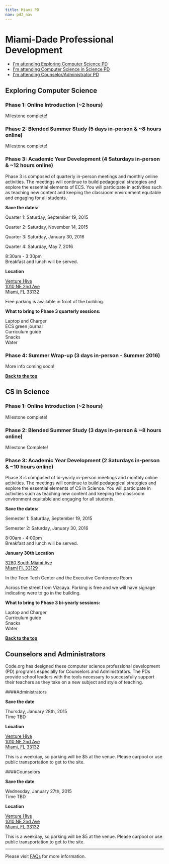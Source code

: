 ```yaml
---
title: Miami PD
nav: pd2_nav
---
```

<a id="top"></a>

# Miami-Dade Professional Development

- [I'm attending Exploring Computer Science PD](#ecs)
- [I'm attending Computer Science in Science PD](#science)
- [I'm attending Counselor/Administrator PD](#counselor-admin)

<a id="ecs"></a>

## Exploring Computer Science

### Phase 1: Online Introduction (~2 hours) ###

Milestone complete! 

### Phase 2: Blended Summer Study (5 days in-person & ~8 hours online) ###

Milestone complete!

### Phase 3: Academic Year Development (4 Saturdays in-person & ~12 hours online) ###

Phase 3 is composed of quarterly in-person meetings and monthly online activities. The meetings will continue to build pedagogical strategies and explore the essential elements of ECS. You will participate in activities such as teaching new content and keeping the classroom environment equitable and engaging for all students.


**Save the dates:**

Quarter 1: Saturday, September 19, 2015

Quarter 2: Saturday, November 14, 2015

Quarter 3: Saturday, January 30, 2016

Quarter 4: Saturday, May 7, 2016

8:30am - 3:30pm
<br/>
Breakfast and lunch will be served.

**Location**

[Venture Hive<br/>
1010 NE 2nd Ave<br/>
Miami, FL 33132](https://www.google.com/maps/place/Venture+Hive/@25.7841796,-80.1911146,15z/data=!4m2!3m1!1s0x0:0x1f3f68bb617468c0?sa=X&ved=0CGwQ_BIwC2oVChMIo925hqKYyQIVAzSICh2SiQ9f)

Free parking is available in front of the building.

**What to bring to Phase 3 quarterly sessions:**

Laptop and Charger
<br/>
ECS green journal <br/>Curriculum guide
<br/>
Snacks
<br/>
Water

### Phase 4: Summer Wrap-up (3 days in-person - Summer 2016) ###

More info coming soon!

[**Back to the top**](#top)


<a id="science"></a>

## CS in Science

### Phase 1: Online Introduction (~2 hours) ###

Milestone complete!

### Phase 2: Blended Summer Study (3 days in-person & ~8 hours online) ###


Milestone Complete!



### Phase 3: Academic Year Development (2 Saturdays in-person & ~10 hours online) ###

Phase 3 is composed of bi-yearly in-person meetings and monthly online activities. The meetings will continue to build pedagogical strategies and explore the essential elements of CS in Science. You will participate in activities such as teaching new content and keeping the classroom environment equitable and engaging for all students.

**Save the dates:**

Semester 1: Saturday, September 19, 2015 

Semester 2: Saturday, January 30, 2016 

8:00am - 4:00pm<br/>
Breakfast and lunch will be served. 

**January 30th Location**

[3280 South Miami Ave<br/>
Miami Fl, 33129 ](https://www.google.com/maps/place/3280+S+Miami+Ave,+Miami,+FL+33129/@25.7475713,-80.2142076,17z/data=!3m1!4b1!4m2!3m1!1s0x88d9b65d35bae2af:0x557bf56002bafcf7)

In the Teen Tech Center and the Executive Conference Room

Across the street from Vizcaya. Parking is free and we will have signage indicating were to go in the building.


**What to bring to Phase 3 bi-yearly sessions:**

Laptop and Charger
<br/>
Curriculum guide
<br/>
Snacks
<br/>
Water

[**Back to the top**](#top)
<a id="counsleor-admin"></a>

## Counselors and Administrators

Code.org has designed these computer science professional development (PD) programs especially for Counselors and Administrators. The PDs provide school leaders with the tools necessary to successfully support their teachers as they take on a new subject and style of teaching.

####Administrators

**Save the date**

Thursday, January 28th, 2015<br/> 
Time TBD<br/>

**Location**

[Venture Hive<br/>
1010 NE 2nd Ave<br/>
Miami, FL 33132](https://www.google.com/maps/place/Venture+Hive/@25.7841796,-80.1911146,15z/data=!4m2!3m1!1s0x0:0x1f3f68bb617468c0?sa=X&ved=0CGwQ_BIwC2oVChMIo925hqKYyQIVAzSICh2SiQ9f)

This is a weekday, so parking will be $5 at the venue. Please carpool or use public transportation to get to the site. 

####Counselors

**Save the date**

Wednesday, January 27th, 2015<br/> 
Time TBD

**Location**

[Venture Hive<br/>
1010 NE 2nd Ave<br/>
Miami, FL 33132](https://www.google.com/maps/place/Venture+Hive/@25.7841796,-80.1911146,15z/data=!4m2!3m1!1s0x0:0x1f3f68bb617468c0?sa=X&ved=0CGwQ_BIwC2oVChMIo925hqKYyQIVAzSICh2SiQ9f)

This is a weekday, so parking will be $5 at the venue. Please carpool or use public transportation to get to the site. 


----------
Please visit [FAQs](/educate/pd/15-16/faq) for more information.

<br />
<br />